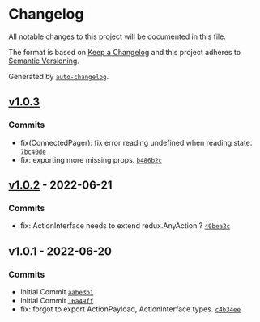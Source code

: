 # Changelog

All notable changes to this project will be documented in this file.

The format is based on [Keep a Changelog](https://keepachangelog.com/en/1.0.0/)
and this project adheres to [Semantic Versioning](https://semver.org/spec/v2.0.0.html).

Generated by [`auto-changelog`](https://github.com/CookPete/auto-changelog).

## [v1.0.3](https://github.com/UtahGooner/chums-connected-components/compare/v1.0.2...v1.0.3)

### Commits

- fix(ConnectedPager): fix error reading undefined when reading state. [`7bc40de`](https://github.com/UtahGooner/chums-connected-components/commit/7bc40de297372bb29d5dc0a93937da7b5da4b82a)
- fix: exporting more missing props. [`b486b2c`](https://github.com/UtahGooner/chums-connected-components/commit/b486b2c2d23b5e6c3cc0d4b724a863ff9746994d)

## [v1.0.2](https://github.com/UtahGooner/chums-connected-components/compare/v1.0.1...v1.0.2) - 2022-06-21

### Commits

- fix: ActionInterface needs to extend redux.AnyAction ? [`40bea2c`](https://github.com/UtahGooner/chums-connected-components/commit/40bea2cfd9a371c1565b6fa3598324d595e2f1a3)

## v1.0.1 - 2022-06-20

### Commits

- Initial Commit [`aabe3b1`](https://github.com/UtahGooner/chums-connected-components/commit/aabe3b169c36794cb504fb8bba30ccf7827c12ed)
- Initial Commit [`16a49ff`](https://github.com/UtahGooner/chums-connected-components/commit/16a49ff42f10ce1a20dd3ab375cb1c323cd9da8d)
- fix: forgot to export ActionPayload, ActionInterface types. [`c4b34ee`](https://github.com/UtahGooner/chums-connected-components/commit/c4b34ee16433b410ab92eeddf6398965df9e6a69)
